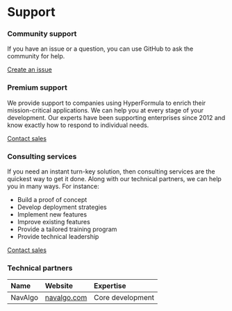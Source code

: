 # Support

### Community support

If you have an issue or a question, you can use GitHub to ask the community for help.

[Create an issue](https://github.com/handsontable/hyperformula/issues/new/choose)

### Premium support

We provide support to companies using HyperFormula to enrich their mission-critical applications. We can help you at every stage of your development. Our experts have been supporting enterprises since 2012 and know exactly how to respond to individual needs.

[Contact sales](../contact.md)

### Consulting services

If you need an instant turn-key solution, then consulting services are the quickest way to get it done. Along with our technical partners, we can help you in many ways. For instance:

* Build a proof of concept
* Develop deployment strategies
* Implement new features
* Improve existing features
* Provide a tailored training program
* Provide technical leadership

[Contact sales](../contact.md)

### Technical partners

| Name | Website | Expertise |
| :--- | :--- | :--- |
| NavAlgo  | [navalgo.com](https://www.navalgo.com/en/) | Core development |

